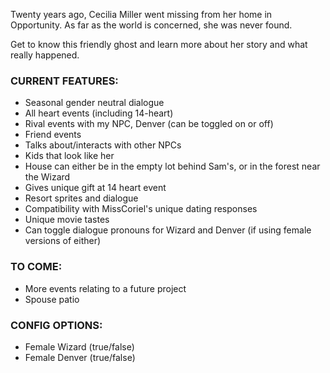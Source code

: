 Twenty years ago, Cecilia Miller went missing from her home in Opportunity. As far as the world is concerned, she was never found.

Get to know this friendly ghost and learn more about her story and what really happened.

### CURRENT FEATURES: ###

- Seasonal gender neutral dialogue
- All heart events (including 14-heart)
- Rival events with my NPC, Denver (can be toggled on or off)
- Friend events
- Talks about/interacts with other NPCs
- Kids that look like her
- House can either be in the empty lot behind Sam's, or in the forest near the Wizard
- Gives unique gift at 14 heart event
- Resort sprites and dialogue
- Compatibility with MissCoriel's unique dating responses
- Unique movie tastes
- Can toggle dialogue pronouns for Wizard and Denver (if using female versions of either)

### TO COME: ###

- More events relating to a future project
- Spouse patio

### CONFIG OPTIONS: ###

- Female Wizard (true/false)
- Female Denver (true/false)
